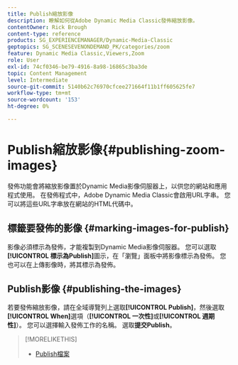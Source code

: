```yaml
---
title: Publish縮放影像
description: 瞭解如何從Adobe Dynamic Media Classic發佈縮放影像。
contentOwner: Rick Brough
content-type: reference
products: SG_EXPERIENCEMANAGER/Dynamic-Media-Classic
geptopics: SG_SCENESEVENONDEMAND_PK/categories/zoom
feature: Dynamic Media Classic,Viewers,Zoom
role: User
exl-id: 74cf0346-be79-4916-8a98-16865c3ba3de
topic: Content Management
level: Intermediate
source-git-commit: 5140b62c76970cfcee271664f11b1ff605625fe7
workflow-type: tm+mt
source-wordcount: '153'
ht-degree: 0%

---
```


# Publish縮放影像{#publishing-zoom-images}

發佈功能會將縮放影像置於Dynamic Media影像伺服器上，以供您的網站和應用程式使用。 在發佈程式中，Adobe Dynamic Media Classic會啟用URL字串。 您可以將這些URL字串放在網站的HTML代碼中。

## 標籤要發佈的影像 {#marking-images-for-publish}

影像必須標示為發佈，才能複製到Dynamic Media影像伺服器。 您可以選取&#x200B;**[!UICONTROL 標示為Publish]**&#x200B;圖示，在「瀏覽」面板中將影像標示為發佈。 您也可以在上傳影像時，將其標示為發佈。

## Publish影像 {#publishing-the-images}

若要發佈縮放影像，請在全域導覽列上選取&#x200B;**[!UICONTROL Publish]**，然後選取&#x200B;**[!UICONTROL When]**&#x200B;選項（**[!UICONTROL 一次性]**&#x200B;或&#x200B;**[!UICONTROL 週期性]**）。 您可以選擇輸入發佈工作的名稱。 選取&#x200B;**提交Publish**。

>[!MORELIKETHIS]
>
>* [Publish檔案](publishing-files.md#publishing_files)
